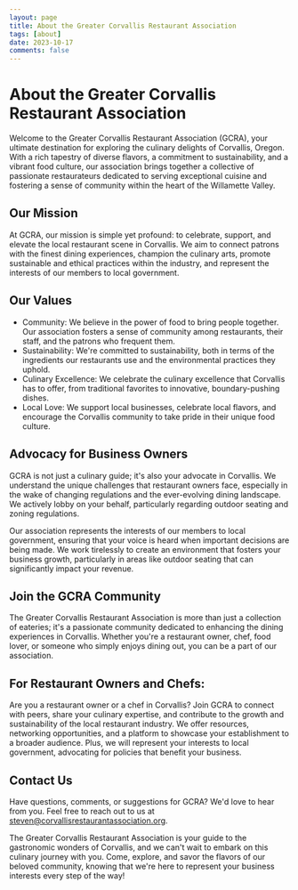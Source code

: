 ```yaml
---
layout: page
title: About the Greater Corvallis Restaurant Association
tags: [about]
date: 2023-10-17
comments: false
---
```


# About the Greater Corvallis Restaurant Association

Welcome to the Greater Corvallis Restaurant Association (GCRA), your ultimate destination for exploring the culinary delights of Corvallis, Oregon. With a rich tapestry of diverse flavors, a commitment to sustainability, and a vibrant food culture, our association brings together a collective of passionate restaurateurs dedicated to serving exceptional cuisine and fostering a sense of community within the heart of the Willamette Valley.

## Our Mission

At GCRA, our mission is simple yet profound: to celebrate, support, and elevate the local restaurant scene in Corvallis. We aim to connect patrons with the finest dining experiences, champion the culinary arts, promote sustainable and ethical practices within the industry, and represent the interests of our members to local government.

## Our Values

- Community: We believe in the power of food to bring people together. Our association fosters a sense of community among restaurants, their staff, and the patrons who frequent them.
- Sustainability: We're committed to sustainability, both in terms of the ingredients our restaurants use and the environmental practices they uphold.
- Culinary Excellence: We celebrate the culinary excellence that Corvallis has to offer, from traditional favorites to innovative, boundary-pushing dishes.
- Local Love: We support local businesses, celebrate local flavors, and encourage the Corvallis community to take pride in their unique food culture.

## Advocacy for Business Owners

GCRA is not just a culinary guide; it's also your advocate in Corvallis. We understand the unique challenges that restaurant owners face, especially in the wake of changing regulations and the ever-evolving dining landscape. We actively lobby on your behalf, particularly regarding outdoor seating and zoning regulations.

Our association represents the interests of our members to local government, ensuring that your voice is heard when important decisions are being made. We work tirelessly to create an environment that fosters your business growth, particularly in areas like outdoor seating that can significantly impact your revenue.

## Join the GCRA Community

The Greater Corvallis Restaurant Association is more than just a collection of eateries; it's a passionate community dedicated to enhancing the dining experiences in Corvallis. Whether you're a restaurant owner, chef, food lover, or someone who simply enjoys dining out, you can be a part of our association.

## For Restaurant Owners and Chefs:

Are you a restaurant owner or a chef in Corvallis? Join GCRA to connect with peers, share your culinary expertise, and contribute to the growth and sustainability of the local restaurant industry. We offer resources, networking opportunities, and a platform to showcase your establishment to a broader audience. Plus, we will represent your interests to local government, advocating for policies that benefit your business.


## Contact Us

Have questions, comments, or suggestions for GCRA? We'd love to hear from you. Feel free to reach out to us at steven@corvallisrestaurantassociation.org.

The Greater Corvallis Restaurant Association is your guide to the gastronomic wonders of Corvallis, and we can't wait to embark on this culinary journey with you. Come, explore, and savor the flavors of our beloved community, knowing that we're here to represent your business interests every step of the way!
